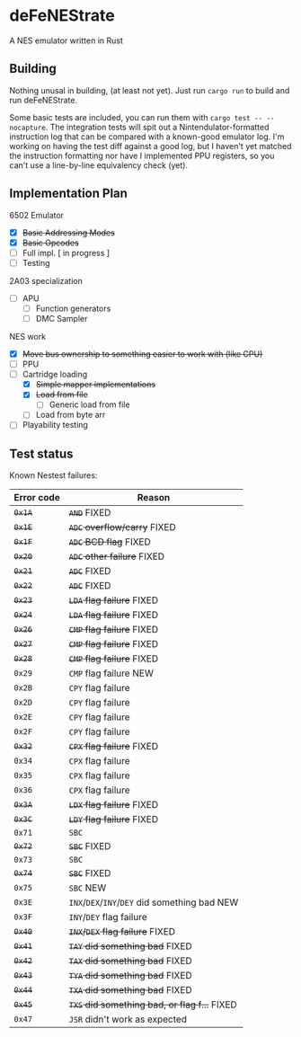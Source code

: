 # deFeNEStrate

A NES emulator written in Rust

## Building

Nothing unusal in building, (at least not yet). Just run `cargo run` to build
and run deFeNEStrate.

Some basic tests are included, you can run them with `cargo test -- --nocapture`.
The integration tests will spit out a Nintendulator-formatted instruction log
that can be compared with a known-good emulator log. I'm working on having the
test diff against a good log, but I haven't yet matched the instruction
formatting nor have I implemented PPU registers, so you can't use a line-by-line
equivalency check (yet).

## Implementation Plan

6502 Emulator
 - [x] ~~Basic Addressing Modes~~
 - [x] ~~Basic Opcodes~~
 - [ ] Full impl. [ in progress ]
 - [ ] Testing

2A03 specialization
 - [ ] APU
   - [ ] Function generators
   - [ ] DMC Sampler

NES work
 - [x] ~~Move bus ownership to something easier to work with (like CPU)~~
 - [ ] PPU
 - [ ] Cartridge loading
   - [x] ~~Simple mapper implementations~~
   - [x] ~~Load from file~~
     - [ ] Generic load from file
   - [ ] Load from byte arr
 - [ ] Playability testing

## Test status

Known Nestest failures:

| Error code  | Reason                                          |
|-------------|-------------------------------------------------|
| ~~`0x1A`~~  | ~~`AND`~~ FIXED                                 |
| ~~`0x1E`~~  | ~~`ADC` overflow/carry~~ FIXED                  |
| ~~`0x1F`~~  | ~~`ADC` BCD flag~~ FIXED                        |
| ~~`0x20`~~  | ~~`ADC` other failure~~ FIXED                   |
| ~~`0x21`~~  | ~~`ADC`~~ FIXED                                 |
| ~~`0x22`~~  | ~~`ADC`~~ FIXED                                 |
| ~~`0x23`~~  | ~~`LDA` flag failure~~ FIXED                    |
| ~~`0x24`~~  | ~~`LDA` flag failure~~ FIXED                    |
| ~~`0x26`~~  | ~~`CMP` flag failure~~ FIXED                    |
| ~~`0x27`~~  | ~~`CMP` flag failure~~ FIXED                    |
| ~~`0x28`~~  | ~~`CMP` flag failure~~ FIXED                    |
| `0x29`      | `CMP` flag failure NEW                          |
| `0x2B`      | `CPY` flag failure                              |
| `0x2D`      | `CPY` flag failure                              |
| `0x2E`      | `CPY` flag failure                              |
| `0x2F`      | `CPY` flag failure                              |
| ~~`0x32`~~  | ~~`CPX` flag failure~~ FIXED                    |
| `0x34`      | `CPX` flag failure                              |
| `0x35`      | `CPX` flag failure                              |
| `0x36`      | `CPX` flag failure                              |
| ~~`0x3A`~~  | ~~`LDX` flag failure~~ FIXED                    |
| ~~`0x3C`~~  | ~~`LDY` flag failure~~ FIXED                    |
| `0x71`      | `SBC`                                           |
| ~~`0x72`~~  | ~~`SBC`~~ FIXED                                 |
| `0x73`      | `SBC`                                           |
| ~~`0x74`~~  | ~~`SBC`~~ FIXED                                 |
| `0x75`      | `SBC` NEW                                       |
| `0x3E`      | `INX`/`DEX`/`INY`/`DEY` did something bad NEW   |
| `0x3F`      | `INY`/`DEY` flag failure                        |
| ~~`0x40`~~  | ~~`INX`/`DEX` flag failure~~ FIXED              |
| ~~`0x41`~~  | ~~`TAY` did something bad~~ FIXED               |
| ~~`0x42`~~  | ~~`TAX` did something bad~~ FIXED               |
| ~~`0x43`~~  | ~~`TYA` did something bad~~ FIXED               |
| ~~`0x44`~~  | ~~`TXA` did something bad~~ FIXED               |
| ~~`0x45`~~  | ~~`TXS` did something bad, or flag f...~~ FIXED |
| `0x47`      | `JSR` didn't work as expected                   |
